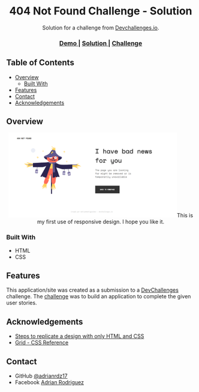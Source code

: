 <h1 align="center">404 Not Found Challenge - Solution</h1>

<div align="center">
   Solution for a challenge from  <a href="http://devchallenges.io" target="_blank">Devchallenges.io</a>.
</div>

<div align="center">
  <h3>
    <a href="https://adrianrdz17.github.io/404-not-found-challenge/">
      Demo
    </a>
    <span> | </span>
    <a href="https://devchallenges.io/solutions/Nvq9cz2CHfcCToFCjIhZ">
      Solution
    </a>
    <span> | </span>
    <a href="https://devchallenges.io/challenges/wBunSb7FPrIepJZAg0sY">
      Challenge
    </a>
  </h3>
</div>

<!-- TABLE OF CONTENTS -->

## Table of Contents

- [Overview](#overview)
  - [Built With](#built-with)
- [Features](#features)
- [Contact](#contact)
- [Acknowledgements](#acknowledgements)

<!-- OVERVIEW -->

## Overview
<p align="center"><img src = "images/404-not-found-challenge-screenshot.png" width = "450/></p>

<p align="center">This is my first use of responsive design. I hope you like it.</p>

### Built With

- HTML
- CSS

## Features


This application/site was created as a submission to a [DevChallenges](https://devchallenges.io/challenges) challenge. The [challenge](https://devchallenges.io/challenges/wBunSb7FPrIepJZAg0sY) was to build an application to complete the given user stories.


## Acknowledgements


- [Steps to replicate a design with only HTML and CSS](https://devchallenges-blogs.web.app/how-to-replicate-design/)
- [Grid - CSS Reference](https://cssreference.io/css-grid/)

## Contact

- GitHub [@adrianrdz17](https://github.com/adrianrdz17)
- Facebook [Adrian Rodriguez](https://www.facebook.com/a.rod2612/)
